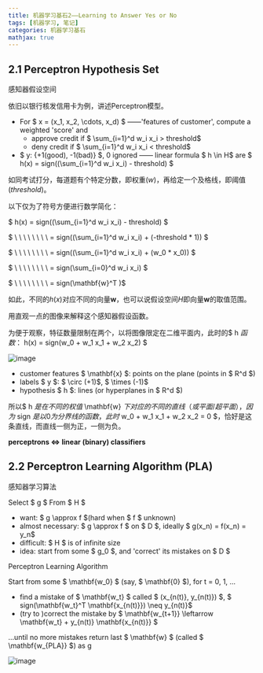 ```yaml
---
title: 机器学习基石2——Learning to Answer Yes or No
tags: [机器学习, 笔记]
categories: 机器学习基石
mathjax: true
---
```

## 2.1 Perceptron Hypothesis Set

感知器假设空间

依旧以银行核发信用卡为例，讲述Perceptron模型。

- For $ x = (x_1, x_2, \cdots, x_d) $ ——'features of customer', compute a weighted 'score' and 
    - approve credit if $ \sum_{i=1}^d w_i x_i > threshold$
    - deny credit if $ \sum_{i=1}^d w_i x_i < threshold$
- $ y: \{+1(good), -1(bad)\} $, 0 ignored —— linear formula $ h \in H$ are $ h(x) = sign((\sum_{i=1}^d w_i x_i) - threshold) $

如同考试打分，每道题有个特定分数，即权重($w$)，再给定一个及格线，即阈值($threshold$)。

以下仅为了符号方便进行数学简化：

$ h(x) = sign((\sum_{i=1}^d w_i x_i) - threshold) $

$ \ \ \ \ \ \ \ \  = sign((\sum_{i=1}^d w_i x_i) + (-threshold * 1)) $


$ \ \ \ \ \ \ \ \  = sign((\sum_{i=1}^d w_i x_i) + (w_0 * x_0)) $

$ \ \ \ \ \ \ \ \  = sign(\sum_{i=0}^d w_i x_i) $

$ \ \ \ \ \ \ \ \  = sign(\mathbf{w}^T )$

如此，不同的$h(x)$对应不同的向量$\mathbf{w}$，也可以说假设空间$H$即向量$\mathbf{w}$的取值范围。

用直观一点的图像来解释这个感知器假设函数。

为便于观察，特征数量限制在两个，以将图像限定在二维平面内，此时的$ h $函数：$ h(x) = sign(w_0 + w_1 x_1 + w_2 x_2) $

![image](http://ow5t5k2fx.bkt.clouddn.com/2.1.png)

- customer features $ \mathbf{x} $: points on the plane (points in $ R^d $)
- labels $ y $: $ \circ  (+1)$, $ \times (-1)$
- hypothesis $ h $: lines (or hyperplanes in $ R^d $)

所以$ h $是在不同的权值$ \mathbf{w} $下对应的不同的直线（或平面/超平面），因为$ sign $是以0为分界线的函数，此时$ w_0 + w_1 x_1 + w_2 x_2 = 0 $，恰好是这条直线，而直线一侧为正，一侧为负。

**perceptrons <=> linear (binary) classifiers**

## 2.2 Perceptron Learning Algorithm (PLA)

感知器学习算法

Select $ g $ From $ H $

- want: $ g \approx f $(hard when $ f $ unknown)
- almost necessary: $ g \approx f $ on $ D $, ideally $ g(x_n) = f(x_n) = y_n$
- difficult: $ H $ is of infinite size
- idea: start from some $ g_0 $, and 'correct' its mistakes on  $ D $

Perceptron Learning Algorithm

Start from some $ \mathbf{w_0} $ (say, $ \mathbf{0} $), for t = 0, 1, …
- find a mistake of $ \mathbf{w_t} $ called $ (x_{n(t)}, y_{n(t)}) $, $ sign(\mathbf{w_t}^T \mathbf{x_{n(t)}}) \neq y_{n(t)}$
- (try to )correct the mistake by $ \mathbf{w_{t+1}} \leftarrow \mathbf{w_t} + y_{n(t)} \mathbf{x_{n(t)}} $ 

…until no more mistakes
return last $ \mathbf{w} $ (called $ \mathbf{w_{PLA}} $) as g

![image](http://ow5t5k2fx.bkt.clouddn.com/2.2.png)